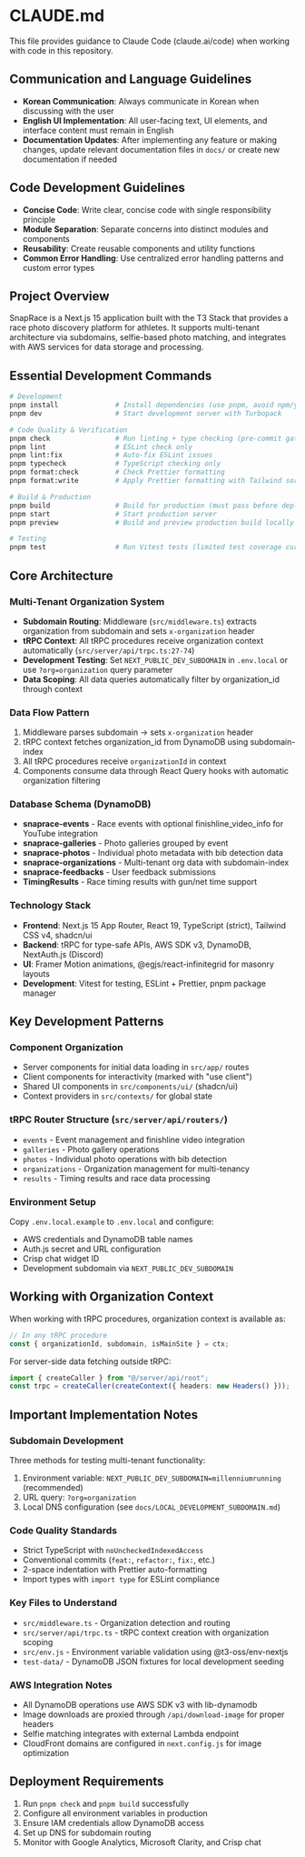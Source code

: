 # CLAUDE.md

This file provides guidance to Claude Code (claude.ai/code) when working with code in this repository.

## Communication and Language Guidelines

- **Korean Communication**: Always communicate in Korean when discussing with the user
- **English UI Implementation**: All user-facing text, UI elements, and interface content must remain in English
- **Documentation Updates**: After implementing any feature or making changes, update relevant documentation files in `docs/` or create new documentation if needed

## Code Development Guidelines

- **Concise Code**: Write clear, concise code with single responsibility principle
- **Module Separation**: Separate concerns into distinct modules and components
- **Reusability**: Create reusable components and utility functions
- **Common Error Handling**: Use centralized error handling patterns and custom error types

## Project Overview

SnapRace is a Next.js 15 application built with the T3 Stack that provides a race photo discovery platform for athletes. It supports multi-tenant architecture via subdomains, selfie-based photo matching, and integrates with AWS services for data storage and processing.

## Essential Development Commands

```bash
# Development
pnpm install              # Install dependencies (use pnpm, avoid npm/yarn)
pnpm dev                  # Start development server with Turbopack

# Code Quality & Verification
pnpm check                # Run linting + type checking (pre-commit gate)
pnpm lint                 # ESLint check only
pnpm lint:fix             # Auto-fix ESLint issues
pnpm typecheck            # TypeScript checking only
pnpm format:check         # Check Prettier formatting
pnpm format:write         # Apply Prettier formatting with Tailwind sorting

# Build & Production
pnpm build                # Build for production (must pass before deployment)
pnpm start                # Start production server
pnpm preview              # Build and preview production build locally

# Testing
pnpm test                 # Run Vitest tests (limited test coverage currently)
```

## Core Architecture

### Multi-Tenant Organization System
- **Subdomain Routing**: Middleware (`src/middleware.ts`) extracts organization from subdomain and sets `x-organization` header
- **tRPC Context**: All tRPC procedures receive organization context automatically (`src/server/api/trpc.ts:27-74`)
- **Development Testing**: Set `NEXT_PUBLIC_DEV_SUBDOMAIN` in `.env.local` or use `?org=organization` query parameter
- **Data Scoping**: All data queries automatically filter by organization_id through context

### Data Flow Pattern
1. Middleware parses subdomain → sets `x-organization` header
2. tRPC context fetches organization_id from DynamoDB using subdomain-index
3. All tRPC procedures receive `organizationId` in context
4. Components consume data through React Query hooks with automatic organization filtering

### Database Schema (DynamoDB)
- **snaprace-events** - Race events with optional finishline_video_info for YouTube integration
- **snaprace-galleries** - Photo galleries grouped by event
- **snaprace-photos** - Individual photo metadata with bib detection data
- **snaprace-organizations** - Multi-tenant org data with subdomain-index
- **snaprace-feedbacks** - User feedback submissions
- **TimingResults** - Race timing results with gun/net time support

### Technology Stack
- **Frontend**: Next.js 15 App Router, React 19, TypeScript (strict), Tailwind CSS v4, shadcn/ui
- **Backend**: tRPC for type-safe APIs, AWS SDK v3, DynamoDB, NextAuth.js (Discord)
- **UI**: Framer Motion animations, @egjs/react-infinitegrid for masonry layouts
- **Development**: Vitest for testing, ESLint + Prettier, pnpm package manager

## Key Development Patterns

### Component Organization
- Server components for initial data loading in `src/app/` routes
- Client components for interactivity (marked with "use client")
- Shared UI components in `src/components/ui/` (shadcn/ui)
- Context providers in `src/contexts/` for global state

### tRPC Router Structure (`src/server/api/routers/`)
- `events` - Event management and finishline video integration
- `galleries` - Photo gallery operations
- `photos` - Individual photo operations with bib detection
- `organizations` - Organization management for multi-tenancy
- `results` - Timing results and race data processing

### Environment Setup
Copy `.env.local.example` to `.env.local` and configure:
- AWS credentials and DynamoDB table names
- Auth.js secret and URL configuration
- Crisp chat widget ID
- Development subdomain via `NEXT_PUBLIC_DEV_SUBDOMAIN`

## Working with Organization Context

When working with tRPC procedures, organization context is available as:
```typescript
// In any tRPC procedure
const { organizationId, subdomain, isMainSite } = ctx;
```

For server-side data fetching outside tRPC:
```typescript
import { createCaller } from "@/server/api/root";
const trpc = createCaller(createContext({ headers: new Headers() }));
```

## Important Implementation Notes

### Subdomain Development
Three methods for testing multi-tenant functionality:
1. Environment variable: `NEXT_PUBLIC_DEV_SUBDOMAIN=millenniumrunning` (recommended)
2. URL query: `?org=organization`
3. Local DNS configuration (see `docs/LOCAL_DEVELOPMENT_SUBDOMAIN.md`)

### Code Quality Standards
- Strict TypeScript with `noUncheckedIndexedAccess`
- Conventional commits (`feat:`, `refactor:`, `fix:`, etc.)
- 2-space indentation with Prettier auto-formatting
- Import types with `import type` for ESLint compliance

### Key Files to Understand
- `src/middleware.ts` - Organization detection and routing
- `src/server/api/trpc.ts` - tRPC context creation with organization scoping
- `src/env.js` - Environment variable validation using @t3-oss/env-nextjs
- `test-data/` - DynamoDB JSON fixtures for local development seeding

### AWS Integration Notes
- All DynamoDB operations use AWS SDK v3 with lib-dynamodb
- Image downloads are proxied through `/api/download-image` for proper headers
- Selfie matching integrates with external Lambda endpoint
- CloudFront domains are configured in `next.config.js` for image optimization

## Deployment Requirements
1. Run `pnpm check` and `pnpm build` successfully
2. Configure all environment variables in production
3. Ensure IAM credentials allow DynamoDB access
4. Set up DNS for subdomain routing
5. Monitor with Google Analytics, Microsoft Clarity, and Crisp chat